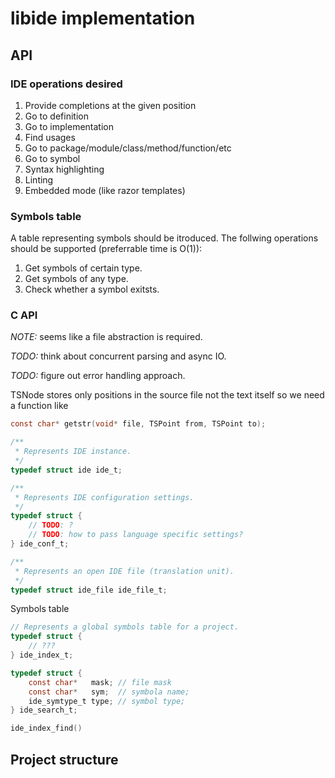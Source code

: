 # libide implementation

## API

### IDE operations desired

1. Provide completions at the given position
2. Go to definition
3. Go to implementation
4. Find usages
5. Go to package/module/class/method/function/etc
6. Go to symbol
7. Syntax highlighting
8. Linting
9. Embedded mode (like razor templates)


### Symbols table

A table representing symbols should be itroduced. The follwing operations
should be supported (preferrable time is O(1)):

1. Get symbols of certain type.
2. Get symbols of any type.
3. Check whether a symbol exitsts.

### C API

*NOTE:* seems like a file abstraction is required.

*TODO:* think about concurrent parsing and async IO.

*TODO:* figure out error handling approach.

TSNode stores only positions in the source file not the text itself so we need
a function like

```c
const char* getstr(void* file, TSPoint from, TSPoint to);
```

```c
/**
 * Represents IDE instance.
 */
typedef struct ide ide_t;

/**
 * Represents IDE configuration settings.
 */
typedef struct {
    // TODO: ?
    // TODO: how to pass language specific settings?
} ide_conf_t;

/**
 * Represents an open IDE file (translation unit).
 */
typedef struct ide_file ide_file_t;

```

Symbols table

```c
// Represents a global symbols table for a project.
typedef struct {
    // ???
} ide_index_t;

typedef struct {
    const char*   mask; // file mask
    const char*   sym;  // symbola name;
    ide_symtype_t type; // symbol type;
} ide_search_t;

ide_index_find()

```


## Project structure




















